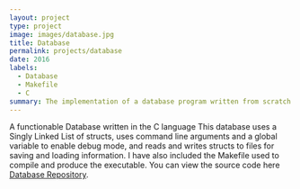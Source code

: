 ```yaml
---
layout: project
type: project
image: images/database.jpg
title: Database
permalink: projects/database
date: 2016
labels:
  - Database
  - Makefile
  - C
summary: The implementation of a database program written from scratch in the C language.
---
```


A functionable Database written in the C language This database uses a Singly Linked List of structs, uses command line arguments and a global variable to enable debug mode, and reads and writes structs to files for saving and loading information.  I have also included the Makefile used to compile and produce the executable.
You can view the source code here [Database Repository](https://github.com/paniolonate/Database).



